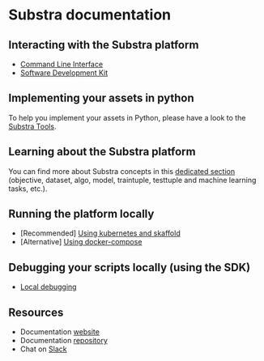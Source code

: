 # Substra documentation

## Interacting with the Substra platform

- [Command Line Interface](../references/cli.md)
- [Software Development Kit](../references/sdk.md)

## Implementing your assets in python

To help you implement your assets in Python, please have a look to the [Substra Tools](https://github.com/SubstraFoundation/substra-tools).

## Learning about the Substra platform

You can find more about Substra concepts in this [dedicated section](https://doc.substra.ai/platform_description/concepts.html) (objective, dataset, algo, model, traintuple, testtuple and machine learning tasks, etc.).

## Running the platform locally

- [Recommended] [Using kubernetes and skaffold](https://doc.substra.ai/getting_started/installation/local_install_skaffold.html)
- [Alternative] [Using docker-compose](https://doc.substra.ai/getting_started/installation/local_install_docker_compose.html)

## Debugging your scripts locally (using the SDK)

- [Local debugging](./local_debugging.md)

## Resources

- Documentation [website](https://doc.substra.ai)
- Documentation [repository](https://github.com/SubstraFoundation/substra-documentation)
- Chat on [Slack](https://substra-workspace.slack.com)
